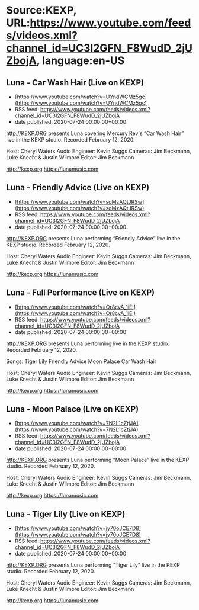 # Source:KEXP, URL:https://www.youtube.com/feeds/videos.xml?channel_id=UC3I2GFN_F8WudD_2jUZbojA, language:en-US

## Luna - Car Wash Hair (Live on KEXP)
 - [https://www.youtube.com/watch?v=UYndWCMz5gc](https://www.youtube.com/watch?v=UYndWCMz5gc)
 - RSS feed: https://www.youtube.com/feeds/videos.xml?channel_id=UC3I2GFN_F8WudD_2jUZbojA
 - date published: 2020-07-24 00:00:00+00:00

http://KEXP.ORG presents Luna covering Mercury Rev's “Car Wash Hair” live in the KEXP studio. Recorded February 12, 2020.

Host: Cheryl Waters
Audio Engineer: Kevin Suggs
Cameras: Jim Beckmann, Luke Knecht & Justin Wilmore
Editor: Jim Beckmann

http://kexp.org
https://lunamusic.com

## Luna - Friendly Advice (Live on KEXP)
 - [https://www.youtube.com/watch?v=soMzAQtJRSw](https://www.youtube.com/watch?v=soMzAQtJRSw)
 - RSS feed: https://www.youtube.com/feeds/videos.xml?channel_id=UC3I2GFN_F8WudD_2jUZbojA
 - date published: 2020-07-24 00:00:00+00:00

http://KEXP.ORG presents Luna performing “Friendly Advice” live in the KEXP studio. Recorded February 12, 2020.

Host: Cheryl Waters
Audio Engineer: Kevin Suggs
Cameras: Jim Beckmann, Luke Knecht & Justin Wilmore
Editor: Jim Beckmann

http://kexp.org
https://lunamusic.com

## Luna - Full Performance (Live on KEXP)
 - [https://www.youtube.com/watch?v=Or8cvA_1iEI](https://www.youtube.com/watch?v=Or8cvA_1iEI)
 - RSS feed: https://www.youtube.com/feeds/videos.xml?channel_id=UC3I2GFN_F8WudD_2jUZbojA
 - date published: 2020-07-24 00:00:00+00:00

http://KEXP.ORG presents Luna performing live in the KEXP studio. Recorded February 12, 2020.

Songs:
Tiger Lily
Friendly Advice
Moon Palace
Car Wash Hair

Host: Cheryl Waters
Audio Engineer: Kevin Suggs
Cameras: Jim Beckmann, Luke Knecht & Justin Wilmore
Editor: Jim Beckmann

http://kexp.org
https://lunamusic.com

## Luna - Moon Palace (Live on KEXP)
 - [https://www.youtube.com/watch?v=7N2L1cZtjJA](https://www.youtube.com/watch?v=7N2L1cZtjJA)
 - RSS feed: https://www.youtube.com/feeds/videos.xml?channel_id=UC3I2GFN_F8WudD_2jUZbojA
 - date published: 2020-07-24 00:00:00+00:00

http://KEXP.ORG presents Luna performing “Moon Palace” live in the KEXP studio. Recorded February 12, 2020.

Host: Cheryl Waters
Audio Engineer: Kevin Suggs
Cameras: Jim Beckmann, Luke Knecht & Justin Wilmore
Editor: Jim Beckmann

http://kexp.org
https://lunamusic.com

## Luna - Tiger Lily (Live on KEXP)
 - [https://www.youtube.com/watch?v=jy70oJCE7D8](https://www.youtube.com/watch?v=jy70oJCE7D8)
 - RSS feed: https://www.youtube.com/feeds/videos.xml?channel_id=UC3I2GFN_F8WudD_2jUZbojA
 - date published: 2020-07-24 00:00:00+00:00

http://KEXP.ORG presents Luna performing “Tiger Lily” live in the KEXP studio. Recorded February 12, 2020.

Host: Cheryl Waters
Audio Engineer: Kevin Suggs
Cameras: Jim Beckmann, Luke Knecht & Justin Wilmore
Editor: Jim Beckmann

http://kexp.org
https://lunamusic.com

